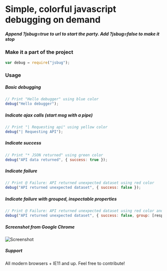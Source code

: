# Simple, colorful javascript debugging on demand

##### Append ?jsbug=true to url to start the party. Add ?jsbug=false to make it stop

### Make it a part of the project
```javascript
var debug = require("jsbug");
```

### Usage

##### Basic debugging
```javascript
// Print "Hello debugger" using blue color
debug("Hello debugger"); 
```

##### Indicate ajax calls (start msg with a pipe)
```javascript
// Print "| Requesting api" using yellow color
debug("| Requesting API"); 
```

##### Indicate success
```javascript
// Print "* JSON returned" using green color
debug("API data returned", { success: true }); 
```

##### Indicate failure
```javascript
// Print @ Failure: API returned unexpected dataset using red color
debug("API returned unexpected dataset", { success: false }); 
```

##### Indicate failure with grouped, inspectable properties
```javascript
// Print @ Failure: API returned unexpected dataset using red color and make response object inspectable
debug("API returned unexpected dataset", { success: false, group: [response] }); 
```

##### Screenshot from Google Chrome
![Screenshot](https://raw.githubusercontent.com/b44rd/jsbug/master/screenshot.png)

##### Support
All modern browsers + IE11 and up. Feel free to contribute! 
